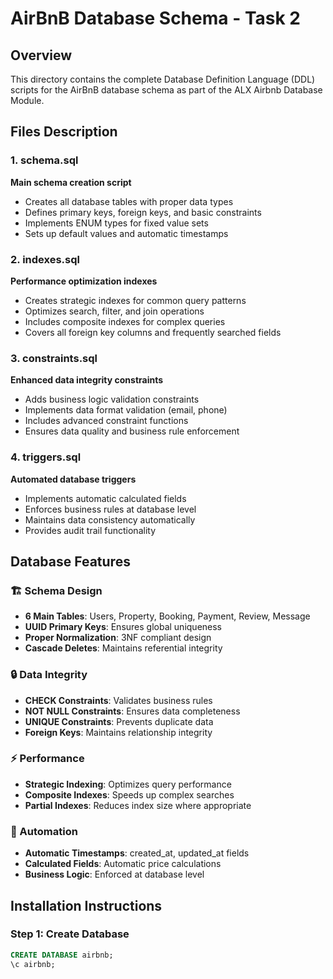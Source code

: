 # AirBnB Database Schema - Task 2

## Overview
This directory contains the complete Database Definition Language (DDL) scripts for the AirBnB database schema as part of the ALX Airbnb Database Module.

## Files Description

### 1. schema.sql
**Main schema creation script**
- Creates all database tables with proper data types
- Defines primary keys, foreign keys, and basic constraints
- Implements ENUM types for fixed value sets
- Sets up default values and automatic timestamps

### 2. indexes.sql
**Performance optimization indexes**
- Creates strategic indexes for common query patterns
- Optimizes search, filter, and join operations
- Includes composite indexes for complex queries
- Covers all foreign key columns and frequently searched fields

### 3. constraints.sql
**Enhanced data integrity constraints**
- Adds business logic validation constraints
- Implements data format validation (email, phone)
- Includes advanced constraint functions
- Ensures data quality and business rule enforcement

### 4. triggers.sql
**Automated database triggers**
- Implements automatic calculated fields
- Enforces business rules at database level
- Maintains data consistency automatically
- Provides audit trail functionality

## Database Features

### 🏗️ Schema Design
- **6 Main Tables**: Users, Property, Booking, Payment, Review, Message
- **UUID Primary Keys**: Ensures global uniqueness
- **Proper Normalization**: 3NF compliant design
- **Cascade Deletes**: Maintains referential integrity

### 🔒 Data Integrity
- **CHECK Constraints**: Validates business rules
- **NOT NULL Constraints**: Ensures data completeness
- **UNIQUE Constraints**: Prevents duplicate data
- **Foreign Keys**: Maintains relationship integrity

### ⚡ Performance
- **Strategic Indexing**: Optimizes query performance
- **Composite Indexes**: Speeds up complex searches
- **Partial Indexes**: Reduces index size where appropriate

### 🔄 Automation
- **Automatic Timestamps**: created_at, updated_at fields
- **Calculated Fields**: Automatic price calculations
- **Business Logic**: Enforced at database level

## Installation Instructions

### Step 1: Create Database
```sql
CREATE DATABASE airbnb;
\c airbnb;
